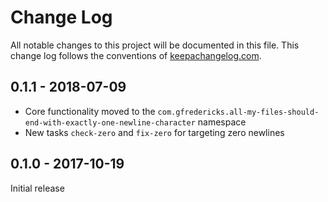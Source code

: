 # Change Log
All notable changes to this project will be documented in this file. This change log follows the conventions of [keepachangelog.com](http://keepachangelog.com/).

## 0.1.1 - 2018-07-09

- Core functionality moved to the
  `com.gfredericks.all-my-files-should-end-with-exactly-one-newline-character`
  namespace
- New tasks `check-zero` and `fix-zero` for targeting zero newlines

## 0.1.0 - 2017-10-19

Initial release
